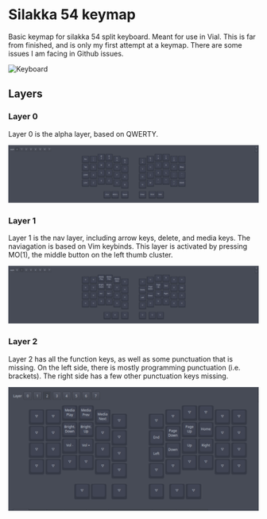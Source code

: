 # Silakka 54 keymap

Basic keymap for silakka 54 split keyboard. Meant for use in Vial.
This is far from finished, and is only my first attempt at a keymap. There are some issues I am facing in Github issues.

![Keyboard](images/silakka54_picture.png)

## Layers

### Layer 0

Layer 0 is the alpha layer, based on QWERTY.

![Layer 0](images/silakka54_layer0.png)

### Layer 1

Layer 1 is the nav layer, including arrow keys, delete, and media keys. The naviagation is based on Vim keybinds. This layer is activated by pressing MO(1), the middle button on the left thumb cluster.

![Layer 1](images/silakka54_layer1.png)

### Layer 2

Layer 2 has all the function keys, as well as some punctuation that is missing. On the left side, there is mostly programming punctuation (i.e. brackets). The right side has a few other punctuation keys missing.

![Layer 2](images/silakka54_layer2.png)
